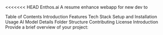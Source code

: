<<<<<<< HEAD
Enthos.ai
A resume enhance webapp for new dev to 

Table of Contents
Introduction
Features
Tech Stack
Setup and Installation
Usage
AI Model Details
Folder Structure
Contributing
License
Introduction
Provide a brief overview of your project:

